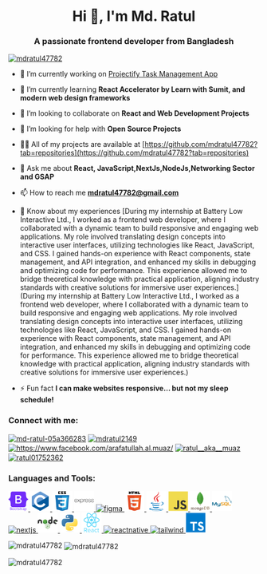 <h1 align="center">Hi 👋, I'm Md. Ratul</h1>
<h3 align="center">A passionate frontend developer from Bangladesh</h3>

<p align="left"> <a href="https://github.com/ryo-ma/github-profile-trophy"><img src="https://github-profile-trophy.vercel.app/?username=mdratul47782" alt="mdratul47782" /></a> </p>

- 🔭 I’m currently working on [Projectify Task Management App](https://github.com/mdratul47782/Projectify-Task-Management-System--Assaingnment-3/tree/main)

- 🌱 I’m currently learning **React Accelerator by Learn with Sumit, and modern web design frameworks**

- 👯 I’m looking to collaborate on **React and Web Development Projects**

- 🤝 I’m looking for help with **Open Source Projects**

- 👨‍💻 All of my projects are available at [https://github.com/mdratul47782?tab=repositories](https://github.com/mdratul47782?tab=repositories)

- 💬 Ask me about **React, JavaScript,NextJs,NodeJs,Networking Sector and GSAP**

- 📫 How to reach me **mdratul47782@gmail.com**

- 📄 Know about my experiences [During my internship at Battery Low Interactive Ltd., I worked as a frontend web developer, where I collaborated with a dynamic team to build responsive and engaging web applications. My role involved translating design concepts into interactive user interfaces, utilizing technologies like React, JavaScript, and CSS. I gained hands-on experience with React components, state management, and API integration, and enhanced my skills in debugging and optimizing code for performance. This experience allowed me to bridge theoretical knowledge with practical application, aligning industry standards with creative solutions for immersive user experiences.](During my internship at Battery Low Interactive Ltd., I worked as a frontend web developer, where I collaborated with a dynamic team to build responsive and engaging web applications. My role involved translating design concepts into interactive user interfaces, utilizing technologies like React, JavaScript, and CSS. I gained hands-on experience with React components, state management, and API integration, and enhanced my skills in debugging and optimizing code for performance. This experience allowed me to bridge theoretical knowledge with practical application, aligning industry standards with creative solutions for immersive user experiences.)

- ⚡ Fun fact **I can make websites responsive… but not my sleep schedule!**

<h3 align="left">Connect with me:</h3>
<p align="left">
<a href="https://linkedin.com/in/md-ratul-05a366283" target="blank"><img align="center" src="https://raw.githubusercontent.com/rahuldkjain/github-profile-readme-generator/master/src/images/icons/Social/linked-in-alt.svg" alt="md-ratul-05a366283" height="30" width="40" /></a>
<a href="https://kaggle.com/mdratul2149" target="blank"><img align="center" src="https://raw.githubusercontent.com/rahuldkjain/github-profile-readme-generator/master/src/images/icons/Social/kaggle.svg" alt="mdratul2149" height="30" width="40" /></a>
<a href="https://fb.com/https://www.facebook.com/arafatullah.al.muaz/" target="blank"><img align="center" src="https://raw.githubusercontent.com/rahuldkjain/github-profile-readme-generator/master/src/images/icons/Social/facebook.svg" alt="https://www.facebook.com/arafatullah.al.muaz/" height="30" width="40" /></a>
<a href="https://instagram.com/ratul__aka__muaz" target="blank"><img align="center" src="https://raw.githubusercontent.com/rahuldkjain/github-profile-readme-generator/master/src/images/icons/Social/instagram.svg" alt="ratul__aka__muaz" height="30" width="40" /></a>
<a href="https://discord.gg/ratul01752362" target="blank"><img align="center" src="https://raw.githubusercontent.com/rahuldkjain/github-profile-readme-generator/master/src/images/icons/Social/discord.svg" alt="ratul01752362" height="30" width="40" /></a>
</p>

<h3 align="left">Languages and Tools:</h3>
<p align="left"> <a href="https://getbootstrap.com" target="_blank" rel="noreferrer"> <img src="https://raw.githubusercontent.com/devicons/devicon/master/icons/bootstrap/bootstrap-plain-wordmark.svg" alt="bootstrap" width="40" height="40"/> </a> <a href="https://www.cprogramming.com/" target="_blank" rel="noreferrer"> <img src="https://raw.githubusercontent.com/devicons/devicon/master/icons/c/c-original.svg" alt="c" width="40" height="40"/> </a> <a href="https://www.w3schools.com/css/" target="_blank" rel="noreferrer"> <img src="https://raw.githubusercontent.com/devicons/devicon/master/icons/css3/css3-original-wordmark.svg" alt="css3" width="40" height="40"/> </a> <a href="https://expressjs.com" target="_blank" rel="noreferrer"> <img src="https://raw.githubusercontent.com/devicons/devicon/master/icons/express/express-original-wordmark.svg" alt="express" width="40" height="40"/> </a> <a href="https://www.figma.com/" target="_blank" rel="noreferrer"> <img src="https://www.vectorlogo.zone/logos/figma/figma-icon.svg" alt="figma" width="40" height="40"/> </a> <a href="https://www.w3.org/html/" target="_blank" rel="noreferrer"> <img src="https://raw.githubusercontent.com/devicons/devicon/master/icons/html5/html5-original-wordmark.svg" alt="html5" width="40" height="40"/> </a> <a href="https://www.java.com" target="_blank" rel="noreferrer"> <img src="https://raw.githubusercontent.com/devicons/devicon/master/icons/java/java-original.svg" alt="java" width="40" height="40"/> </a> <a href="https://developer.mozilla.org/en-US/docs/Web/JavaScript" target="_blank" rel="noreferrer"> <img src="https://raw.githubusercontent.com/devicons/devicon/master/icons/javascript/javascript-original.svg" alt="javascript" width="40" height="40"/> </a> <a href="https://www.mongodb.com/" target="_blank" rel="noreferrer"> <img src="https://raw.githubusercontent.com/devicons/devicon/master/icons/mongodb/mongodb-original-wordmark.svg" alt="mongodb" width="40" height="40"/> </a> <a href="https://www.mysql.com/" target="_blank" rel="noreferrer"> <img src="https://raw.githubusercontent.com/devicons/devicon/master/icons/mysql/mysql-original-wordmark.svg" alt="mysql" width="40" height="40"/> </a> <a href="https://nextjs.org/" target="_blank" rel="noreferrer"> <img src="https://cdn.worldvectorlogo.com/logos/nextjs-2.svg" alt="nextjs" width="40" height="40"/> </a> <a href="https://nodejs.org" target="_blank" rel="noreferrer"> <img src="https://raw.githubusercontent.com/devicons/devicon/master/icons/nodejs/nodejs-original-wordmark.svg" alt="nodejs" width="40" height="40"/> </a> <a href="https://www.python.org" target="_blank" rel="noreferrer"> <img src="https://raw.githubusercontent.com/devicons/devicon/master/icons/python/python-original.svg" alt="python" width="40" height="40"/> </a> <a href="https://reactjs.org/" target="_blank" rel="noreferrer"> <img src="https://raw.githubusercontent.com/devicons/devicon/master/icons/react/react-original-wordmark.svg" alt="react" width="40" height="40"/> </a> <a href="https://reactnative.dev/" target="_blank" rel="noreferrer"> <img src="https://reactnative.dev/img/header_logo.svg" alt="reactnative" width="40" height="40"/> </a> <a href="https://tailwindcss.com/" target="_blank" rel="noreferrer"> <img src="https://www.vectorlogo.zone/logos/tailwindcss/tailwindcss-icon.svg" alt="tailwind" width="40" height="40"/> </a> <a href="https://www.typescriptlang.org/" target="_blank" rel="noreferrer"> <img src="https://raw.githubusercontent.com/devicons/devicon/master/icons/typescript/typescript-original.svg" alt="typescript" width="40" height="40"/> </a> </p>

<p><img align="left" src="https://github-readme-stats.vercel.app/api/top-langs?username=mdratul47782&show_icons=true&locale=en&layout=compact" alt="mdratul47782" /></p>

<p>&nbsp;<img align="center" src="https://github-readme-stats.vercel.app/api?username=mdratul47782&show_icons=true&locale=en" alt="mdratul47782" /></p>

<p><img align="center" src="https://github-readme-streak-stats.herokuapp.com/?user=mdratul47782&" alt="mdratul47782" /></p>
